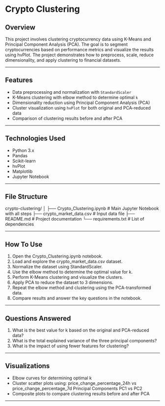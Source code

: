# Crypto Clustering

## Overview

This project involves clustering cryptocurrency data using K-Means and Principal Component Analysis (PCA). The goal is to segment cryptocurrencies based on performance metrics and visualize the results using hvPlot. The project demonstrates how to preprocess, scale, reduce dimensionality, and apply clustering to financial datasets.

---

## Features

- Data preprocessing and normalization with `StandardScaler`
- K-Means clustering with elbow method to determine optimal `k`
- Dimensionality reduction using Principal Component Analysis (PCA)
- Cluster visualization using `hvPlot` for both original and PCA-reduced data
- Comparison of clustering results before and after PCA

---

## Technologies Used

- Python 3.x
- Pandas
- Scikit-learn
- hvPlot
- Matplotlib
- Jupyter Notebook

---

## File Structure

crypto-clustering/
│
├── Crypto_Clustering.ipynb          # Main Jupyter Notebook with all steps
├── crypto_market_data.csv           # Input data file
├── README.md                        # Project documentation
└── requirements.txt                 # List of dependencies

---

## How To Use
1. Open the Crypto_Clustering.ipynb notebook.
2. Load and explore the crypto_market_data.csv dataset.
3. Normalize the dataset using StandardScaler.
4. Use the elbow method to determine the optimal value for k.
5. Perform K-Means clustering and visualize the clusters.
6. Apply PCA to reduce the dataset to 3 dimensions.
7. Repeat the elbow method and clustering using the PCA-transformed data.
8. Compare results and answer the key questions in the notebook.

---

## Questions Answered

1. What is the best value for k based on the original and PCA-reduced data?
2. What is the total explained variance of the three principal components?
3. What is the impact of using fewer features for clustering?

---

## Visualizations
- Elbow curves for determining optimal k
- Cluster scatter plots using:
      price_change_percentage_24h vs price_change_percentage_7d
      Principal Components PC1 vs PC2
- Composite plots to compare clustering results before and after PCA

---